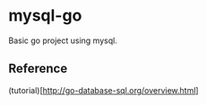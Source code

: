 # mysql-go

Basic go project using mysql.

## Reference
(tutorial)[http://go-database-sql.org/overview.html]
